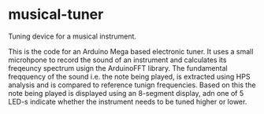 # musical-tuner
Tuning device for a musical instrument.

This is the code for an Arduino Mega based electronic tuner. It uses a small microhpone to record the sound of an instrument and calculates its freqeuncy spectrum usign the ArduinoFFT library. The fundamental freqquency of the sound i.e. the note being played, is extracted using HPS analysis and is compared to reference tunign frequencies. Based on this the note being played is displayed using an 8-segment display, adn one of 5 LED-s indicate whether the instrument needs to be tuned higher or lower. 
